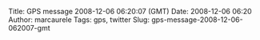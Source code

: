 Title: GPS message 2008-12-06 06:20:07 (GMT)
Date: 2008-12-06 06:20
Author: marcaurele
Tags: gps, twitter
Slug: gps-message-2008-12-06-062007-gmt

<!--break-->

<div class="gmap" id="gmap_20081205_222007">
</div>
</p>

